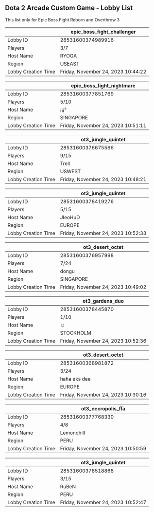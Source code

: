 ## Dota 2 Arcade Custom Game - Lobby List

This list only for Epic Boss Fight Reborn and Overthrow 3

|  | epic_boss_fight_challenger |
| ------ | ------ |
| Lobby ID | 28531600374989916 |
| Players | 3/7 |
| Host Name | RYOGA |
| Region | USEAST |
| Lobby Creation Time | Friday, November 24, 2023 10:44:22 |


|  | epic_boss_fight_nightmare |
| ------ | ------ |
| Lobby ID | 28531600377851769 |
| Players | 5/10 |
| Host Name | ¡¡¡°|ʟᴜᴄɪꜰᴇʀツ |
| Region | SINGAPORE |
| Lobby Creation Time | Friday, November 24, 2023 10:51:11 |


|  | ot3_jungle_quintet |
| ------ | ------ |
| Lobby ID | 28531600376675566 |
| Players | 9/15 |
| Host Name | Trell |
| Region | USWEST |
| Lobby Creation Time | Friday, November 24, 2023 10:48:21 |


|  | ot3_jungle_quintet |
| ------ | ------ |
| Lobby ID | 28531600378419276 |
| Players | 5/15 |
| Host Name | JIeoHuD |
| Region | EUROPE |
| Lobby Creation Time | Friday, November 24, 2023 10:52:33 |


|  | ot3_desert_octet |
| ------ | ------ |
| Lobby ID | 28531600376957998 |
| Players | 7/24 |
| Host Name | dongu |
| Region | SINGAPORE |
| Lobby Creation Time | Friday, November 24, 2023 10:49:02 |


|  | ot3_gardens_duo |
| ------ | ------ |
| Lobby ID | 28531600378445870 |
| Players | 1/10 |
| Host Name | ☺ |
| Region | STOCKHOLM |
| Lobby Creation Time | Friday, November 24, 2023 10:52:36 |


|  | ot3_desert_octet |
| ------ | ------ |
| Lobby ID | 28531600368981872 |
| Players | 3/24 |
| Host Name | haha eks dee |
| Region | EUROPE |
| Lobby Creation Time | Friday, November 24, 2023 10:30:16 |


|  | ot3_necropolis_ffa |
| ------ | ------ |
| Lobby ID | 28531600377768330 |
| Players | 4/8 |
| Host Name | Lemonchill |
| Region | PERU |
| Lobby Creation Time | Friday, November 24, 2023 10:50:59 |


|  | ot3_jungle_quintet |
| ------ | ------ |
| Lobby ID | 28531600378518868 |
| Players | 3/15 |
| Host Name | RuBeN |
| Region | PERU |
| Lobby Creation Time | Friday, November 24, 2023 10:52:47 |


